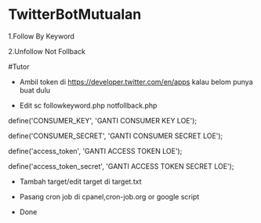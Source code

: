 # TwitterBotMutualan

1.Follow By Keyword

2.Unfollow Not Follback

#Tutor

- Ambil token di https://developer.twitter.com/en/apps kalau belom punya buat dulu

- Edit sc followkeyword.php notfollback.php

define('CONSUMER_KEY', 'GANTI CONSUMER KEY LOE');

define('CONSUMER_SECRET', 'GANTI CONSUMER SECRET LOE');

define('access_token', 'GANTI ACCESS TOKEN LOE');

define('access_token_secret', 'GANTI ACCESS TOKEN SECRET LOE');

- Tambah target/edit target di target.txt

- Pasang cron job di cpanel,cron-job.org or google script

- Done
